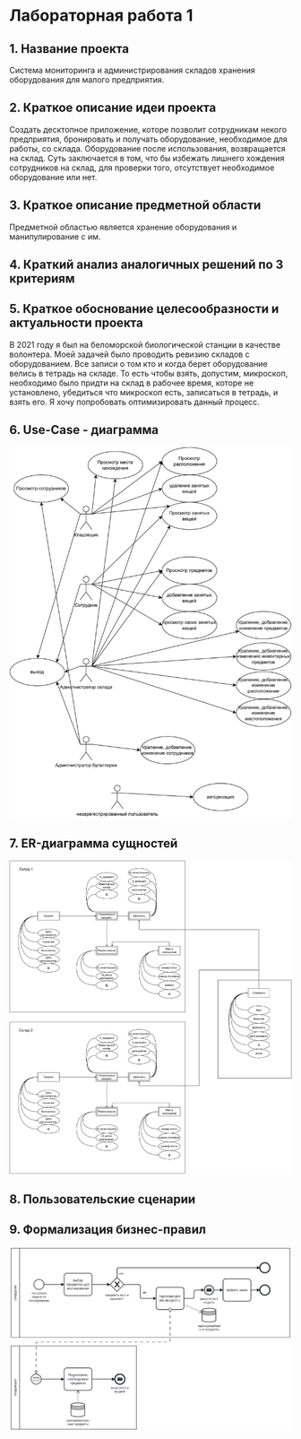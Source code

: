# Лабораторная работа 1

## 1. Название проекта

Система мониторинга и администрирования складов хранения оборудования для малого предприятия.

## 2. Краткое описание идеи проекта

Создать десктопное приложение, которе позволит сотрудникам некого предприятия, бронировать и получать оборудование, необходимое для работы, со склада. Оборудование после использования, возвращается на склад. Суть заключается в том, что бы избежать лишнего хождения сотрудников на склад, для проверки того, отсутствует необходимое оборудование или нет.

## 3. Краткое описание предметной области

Предметной областью является хранение оборудования и манипулирование с им. 

## 4. Краткий анализ аналогичных решений по 3 критериям

## 5. Краткое обоснование целесообразности и актуальности проекта

В 2021 году я был на беломорской биологической станции в качестве волонтера. Моей задачей было проводить ревизию складов с оборудованием. Все записи о том кто и когда берет оборудование велись в тетрадь на складе. То есть чтобы взять, допустим, микроскоп, необходимо было придти на склад в рабочее время, которе не установлено, убедиться что микроскоп есть, записаться в тетрадь, и взять его. Я хочу попробовать оптимизировать данный процесс.

## 6. Use-Case - диаграмма

![Use-Case-диаграмма](UC.svg)

## 7. ER-диаграмма сущностей

![ER-диаграмма](ER.svg)

## 8. Пользовательские сценарии

## 9. Формализация бизнес-правил

![BPMN-диаграмма](diagram.svg)